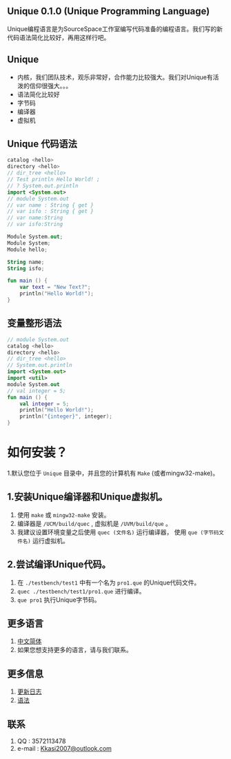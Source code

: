 ## Unique 0.1.0 (Unique Programming Language)
Unique编程语言是为SourceSpace工作室编写代码准备的编程语言。我们写的新代码语法简化比较好，再用这样行吧。

## Unique
* 内核，我们团队技术，观乐非常好，合作能力比较强大。我们对Unique有活泼的信仰很强大。。。
* 语法简化比较好
* 字节码
* 编译器
* 虚拟机


## Unique 代码语法
```kt
catalog <hello>
directory <hello>
// dir_tree <hello>
// Test println Hello World! ;
// ? System.out.println
import <System.out>
// module System.out
// var name : String { get }
// var isfo : String { get }
// var name:String
// var isfo:String

Module System.out;
Module System;
Module hello;

String name;
String isfo;

fun main () {
    var text = "New Text?";
    println("Hello World!");
}
```
## 变量整形语法
```kt
// module System.out
catalog <hello>
directory <hello>
// dir_tree <hello>
// System.out.println
import <System.out>
import <util>
module System.out
// val integer = 5;
fun main () {
    val integer = 5;
    println("Hello World!");
    println("{integer}", integer);
}
```








# 如何安装？
1.默认您位于 `Unique` 目录中，并且您的计算机有 `Make` (或者mingw32-make)。

## 1.安装Unique编译器和Unique虚拟机。
1. 使用 `make` 或 `mingw32-make` 安装。
2. 编译器是 `/UCM/build/quec` , 虚拟机是 `/UVM/build/que` 。
3. 我建议设置环境变量之后使用 `quec (文件名)` 运行编译器，
   使用 `que (字节码文件名)` 运行虚拟机。

## 2.尝试编译Unique代码。
1. 在 `./testbench/test1` 中有一个名为 `pro1.que` 的Unique代码文件。
2. `quec ./testbench/test1/pro1.que` 进行编译。
3. `que pro1` 执行Unique字节码。

## 更多语言
1. [中文简体](./doc/README_CN.md)
2. 如果您想支持更多的语言，请与我们联系。

## 更多信息
1. [更新日志](./doc/updateLog.md)
2. [语法](./doc/garmmar.md)

## 联系
1. QQ : 3572113478
2. e-mail : Kkasi2007@outlook.com

